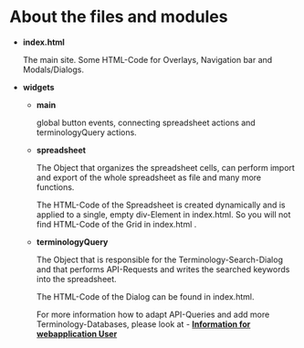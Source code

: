# About the files and modules
- **index.html**
   
   The main site. Some HTML-Code for Overlays, Navigation bar and Modals/Dialogs.
   
- **widgets**
   - **main**
   
      global button events, connecting spreadsheet actions and terminologyQuery actions.

   - **spreadsheet**

      The Object that organizes the spreadsheet cells, can perform import and export of the whole spreadsheet as file and many more functions.
      
      The HTML-Code of the Spreadsheet is created dynamically and is applied to a single, empty div-Element in index.html. So you will not find HTML-Code of the Grid in index.html .

   - **terminologyQuery**
   
      The Object that is responsible for the Terminology-Search-Dialog and that performs API-Requests and writes the searched keywords into the spreadsheet.
      
      The HTML-Code of the Dialog can be found in index.html.

      For more information how to adapt API-Queries and add more Terminology-Databases, please look at - [**Information for webapplication User**](https://github.com/cuwolf-de/TerminologySpreadsheet/tree/main/wiki/Usage.md#Configure-API-Queries)